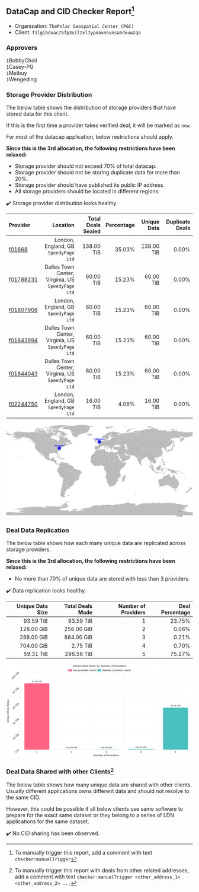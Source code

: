 ## DataCap and CID Checker Report[^1]
 - Organization: `ThePolar Geospatial Center (PGC) `
 - Client: `f1lgibduac75fp3xil2vl7ypnavnevnsa5dxuw2qa`
### Approvers
`1`BobbyChoii<br/>`1`Casey-PG<br/>`1`Meibuy<br/>`1`Wengeding


### Storage Provider Distribution
The below table shows the distribution of storage providers that have stored data for this client.

If this is the first time a provider takes verified deal, it will be marked as `new`.

For most of the datacap application, below restrictions should apply.

**Since this is the 3rd allocation, the following restrictions have been relaxed:**
 - Storage provider should not exceed 70% of total datacap.
 - Storage provider should not be storing duplicate data for more than 20%.
 - Storage provider should have published its public IP address.
 - All storage providers should be located in different regions.

✔️ Storage provider distribution looks healthy.

| Provider                                              |                                              Location | Total Deals Sealed | Percentage | Unique Data | Duplicate Deals |
| :---------------------------------------------------- | ----------------------------------------------------: | -----------------: | ---------: | ----------: | --------------: |
| [f01668](https://filfox.info/en/address/f01668)       |              London, England, GB<br/>`SpeedyPage Ltd` |         138.00 TiB |     35.03% |  138.00 TiB |           0.00% |
| [f01788231](https://filfox.info/en/address/f01788231) | Dulles Town Center, Virginia, US<br/>`SpeedyPage Ltd` |          60.00 TiB |     15.23% |   60.00 TiB |           0.00% |
| [f01807908](https://filfox.info/en/address/f01807908) |              London, England, GB<br/>`SpeedyPage Ltd` |          60.00 TiB |     15.23% |   60.00 TiB |           0.00% |
| [f01843994](https://filfox.info/en/address/f01843994) | Dulles Town Center, Virginia, US<br/>`SpeedyPage Ltd` |          60.00 TiB |     15.23% |   60.00 TiB |           0.00% |
| [f01844043](https://filfox.info/en/address/f01844043) | Dulles Town Center, Virginia, US<br/>`SpeedyPage Ltd` |          60.00 TiB |     15.23% |   60.00 TiB |           0.00% |
| [f02244750](https://filfox.info/en/address/f02244750) |              London, England, GB<br/>`SpeedyPage Ltd` |          16.00 TiB |      4.06% |   16.00 TiB |           0.00% |

<img src="https://raw.githubusercontent.com/data-preservation-programs/filplus-checker-assets/main/filecoin-project/filecoin-plus-large-datasets/issues/1961/1698937555379.png"/>

### Deal Data Replication
The below table shows how each many unique data are replicated across storage providers.


**Since this is the 3rd allocation, the following restrictions have been relaxed:**
- No more than 70% of unique data are stored with less than 3 providers.

✔️ Data replication looks healthy.

| Unique Data Size | Total Deals Made | Number of Providers | Deal Percentage |
| ---------------: | ---------------: | ------------------: | --------------: |
|        93.59 TiB |        93.59 TiB |                   1 |          23.75% |
|       128.00 GiB |       256.00 GiB |                   2 |           0.06% |
|       288.00 GiB |       864.00 GiB |                   3 |           0.21% |
|       704.00 GiB |         2.75 TiB |                   4 |           0.70% |
|        59.31 TiB |       296.56 TiB |                   5 |          75.27% |

<img src="https://raw.githubusercontent.com/data-preservation-programs/filplus-checker-assets/main/filecoin-project/filecoin-plus-large-datasets/issues/1961/1698937556117.png"/>

### Deal Data Shared with other Clients[^3]
The below table shows how many unique data are shared with other clients.
Usually different applications owns different data and should not resolve to the same CID.

However, this could be possible if all below clients use same software to prepare for the exact same dataset or they belong to a series of LDN applications for the same dataset.

✔️ No CID sharing has been observed.

[^1]: To manually trigger this report, add a comment with text `checker:manualTrigger`

[^2]: Deals from those addresses are combined into this report as they are specified with `checker:manualTrigger`

[^3]: To manually trigger this report with deals from other related addresses, add a comment with text `checker:manualTrigger <other_address_1> <other_address_2> ...`
